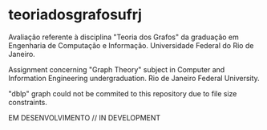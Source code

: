 # teoriadosgrafosufrj
Avaliação referente à disciplina "Teoria dos Grafos" da graduação em Engenharia de Computação e Informação.
Universidade Federal do Rio de Janeiro.

Assignment concerning "Graph Theory" subject in Computer and Information Engineering undergraduation.
Rio de Janeiro Federal University.

"dblp" graph could not be commited to this repository due to file size constraints.

EM DESENVOLVIMENTO // IN DEVELOPMENT
